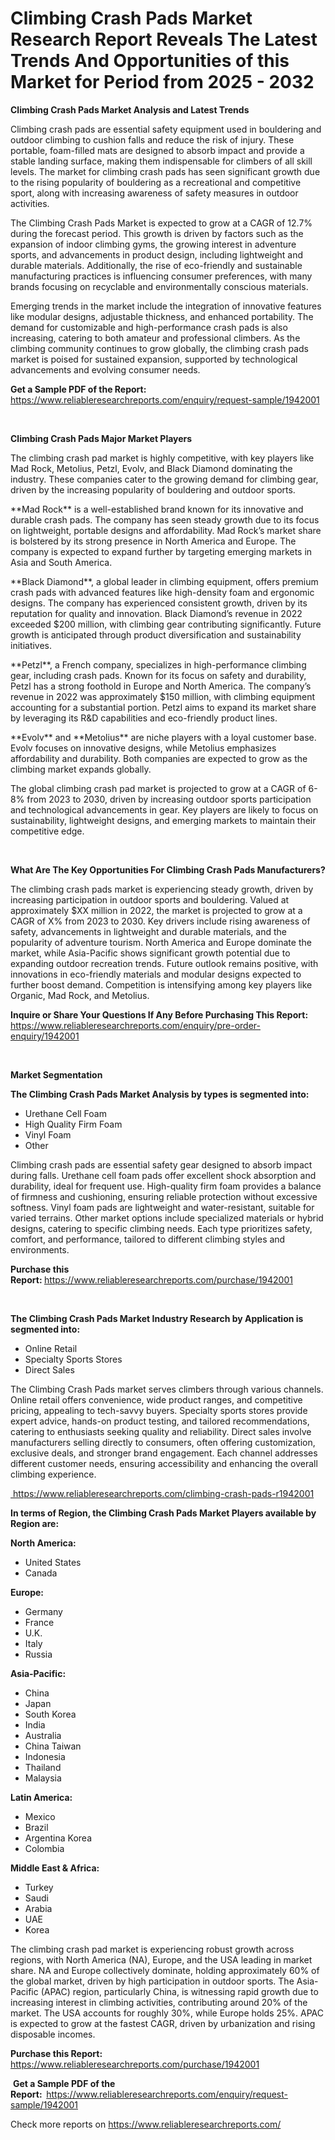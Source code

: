 <p><h1>Climbing Crash Pads Market Research Report Reveals The Latest Trends And Opportunities of this Market for Period from 2025 - 2032</h1></p><p><strong>Climbing Crash Pads Market Analysis and Latest Trends</strong></p>
<p><p>Climbing crash pads are essential safety equipment used in bouldering and outdoor climbing to cushion falls and reduce the risk of injury. These portable, foam-filled mats are designed to absorb impact and provide a stable landing surface, making them indispensable for climbers of all skill levels. The market for climbing crash pads has seen significant growth due to the rising popularity of bouldering as a recreational and competitive sport, along with increasing awareness of safety measures in outdoor activities.</p><p>The Climbing Crash Pads Market is expected to grow at a CAGR of 12.7% during the forecast period. This growth is driven by factors such as the expansion of indoor climbing gyms, the growing interest in adventure sports, and advancements in product design, including lightweight and durable materials. Additionally, the rise of eco-friendly and sustainable manufacturing practices is influencing consumer preferences, with many brands focusing on recyclable and environmentally conscious materials.</p><p>Emerging trends in the market include the integration of innovative features like modular designs, adjustable thickness, and enhanced portability. The demand for customizable and high-performance crash pads is also increasing, catering to both amateur and professional climbers. As the climbing community continues to grow globally, the climbing crash pads market is poised for sustained expansion, supported by technological advancements and evolving consumer needs.</p></p>
<p><strong>Get a Sample PDF of the Report:&nbsp;</strong> <a href="https://www.reliableresearchreports.com/enquiry/request-sample/1942001?utm_campaign=2179&utm_medium=2&utm_source=Github&utm_content=ia&utm_term=25012025&utm_id=climbing-crash-pads">https://www.reliableresearchreports.com/enquiry/request-sample/1942001</a></p>
<p>&nbsp;</p>
<p><strong>Climbing Crash Pads Major Market Players</strong></p>
<p><p>The climbing crash pad market is highly competitive, with key players like Mad Rock, Metolius, Petzl, Evolv, and Black Diamond dominating the industry. These companies cater to the growing demand for climbing gear, driven by the increasing popularity of bouldering and outdoor sports.</p><p>**Mad Rock** is a well-established brand known for its innovative and durable crash pads. The company has seen steady growth due to its focus on lightweight, portable designs and affordability. Mad Rock’s market share is bolstered by its strong presence in North America and Europe. The company is expected to expand further by targeting emerging markets in Asia and South America.</p><p>**Black Diamond**, a global leader in climbing equipment, offers premium crash pads with advanced features like high-density foam and ergonomic designs. The company has experienced consistent growth, driven by its reputation for quality and innovation. Black Diamond’s revenue in 2022 exceeded $200 million, with climbing gear contributing significantly. Future growth is anticipated through product diversification and sustainability initiatives.</p><p>**Petzl**, a French company, specializes in high-performance climbing gear, including crash pads. Known for its focus on safety and durability, Petzl has a strong foothold in Europe and North America. The company’s revenue in 2022 was approximately $150 million, with climbing equipment accounting for a substantial portion. Petzl aims to expand its market share by leveraging its R&D capabilities and eco-friendly product lines.</p><p>**Evolv** and **Metolius** are niche players with a loyal customer base. Evolv focuses on innovative designs, while Metolius emphasizes affordability and durability. Both companies are expected to grow as the climbing market expands globally.</p><p>The global climbing crash pad market is projected to grow at a CAGR of 6-8% from 2023 to 2030, driven by increasing outdoor sports participation and technological advancements in gear. Key players are likely to focus on sustainability, lightweight designs, and emerging markets to maintain their competitive edge.</p></p>
<p>&nbsp;</p>
<p><strong>What Are The Key Opportunities For Climbing Crash Pads Manufacturers?</strong></p>
<p><p>The climbing crash pads market is experiencing steady growth, driven by increasing participation in outdoor sports and bouldering. Valued at approximately $XX million in 2022, the market is projected to grow at a CAGR of X% from 2023 to 2030. Key drivers include rising awareness of safety, advancements in lightweight and durable materials, and the popularity of adventure tourism. North America and Europe dominate the market, while Asia-Pacific shows significant growth potential due to expanding outdoor recreation trends. Future outlook remains positive, with innovations in eco-friendly materials and modular designs expected to further boost demand. Competition is intensifying among key players like Organic, Mad Rock, and Metolius.</p></p>
<p><strong>Inquire or Share Your Questions If Any Before Purchasing This Report:</strong> <a href="https://www.reliableresearchreports.com/enquiry/pre-order-enquiry/1942001?utm_campaign=2179&utm_medium=2&utm_source=Github&utm_content=ia&utm_term=25012025&utm_id=climbing-crash-pads">https://www.reliableresearchreports.com/enquiry/pre-order-enquiry/1942001</a></p>
<p>&nbsp;</p>
<p><strong>Market Segmentation</strong></p>
<p><strong>The Climbing Crash Pads Market Analysis by types is segmented into:</strong></p>
<p><ul><li>Urethane Cell Foam</li><li>High Quality Firm Foam</li><li>Vinyl Foam</li><li>Other</li></ul></p>
<p><p>Climbing crash pads are essential safety gear designed to absorb impact during falls. Urethane cell foam pads offer excellent shock absorption and durability, ideal for frequent use. High-quality firm foam provides a balance of firmness and cushioning, ensuring reliable protection without excessive softness. Vinyl foam pads are lightweight and water-resistant, suitable for varied terrains. Other market options include specialized materials or hybrid designs, catering to specific climbing needs. Each type prioritizes safety, comfort, and performance, tailored to different climbing styles and environments.</p></p>
<p><strong>Purchase this Report:&nbsp;</strong><a href="https://www.reliableresearchreports.com/purchase/1942001?utm_campaign=2179&utm_medium=2&utm_source=Github&utm_content=ia&utm_term=25012025&utm_id=climbing-crash-pads">https://www.reliableresearchreports.com/purchase/1942001</a></p>
<p>&nbsp;</p>
<p><strong>The Climbing Crash Pads Market Industry Research by Application is segmented into:</strong></p>
<p><ul><li>Online Retail</li><li>Specialty Sports Stores</li><li>Direct Sales</li></ul></p>
<p><p>The Climbing Crash Pads market serves climbers through various channels. Online retail offers convenience, wide product ranges, and competitive pricing, appealing to tech-savvy buyers. Specialty sports stores provide expert advice, hands-on product testing, and tailored recommendations, catering to enthusiasts seeking quality and reliability. Direct sales involve manufacturers selling directly to consumers, often offering customization, exclusive deals, and stronger brand engagement. Each channel addresses different customer needs, ensuring accessibility and enhancing the overall climbing experience.</p></p>
<p><a href="https://www.reliableresearchreports.com/climbing-crash-pads-r1942001?utm_campaign=2179&utm_medium=2&utm_source=Github&utm_content=ia&utm_term=25012025&utm_id=climbing-crash-pads">&nbsp;https://www.reliableresearchreports.com/climbing-crash-pads-r1942001</a></p>
<p><strong>In terms of Region, the Climbing Crash Pads Market Players available by Region are:</strong></p>
<p>
    <p> <strong> North America: </strong>
        <ul>
            <li>United States</li>
            <li>Canada</li>
        </ul>
        </p> 
    <p> <strong> Europe: </strong>
        <ul>
            <li>Germany</li>
            <li>France</li>
            <li>U.K.</li>
            <li>Italy</li>
            <li>Russia</li>
        </ul>
        </p> 
    <p> <strong> Asia-Pacific: </strong>
        <ul>
            <li>China</li>
            <li>Japan</li>
            <li>South Korea</li>
            <li>India</li>
            <li>Australia</li>
            <li>China Taiwan</li>
            <li>Indonesia</li>
            <li>Thailand</li>
            <li>Malaysia</li>
        </ul>
        </p> 
    <p> <strong> Latin America: </strong>
        <ul>
            <li>Mexico</li>
            <li>Brazil</li>
            <li>Argentina Korea</li>
            <li>Colombia</li>
        </ul>
        </p> 
    <p> <strong> Middle East & Africa: </strong>
        <ul>
            <li>Turkey</li>
            <li>Saudi</li>
            <li>Arabia</li>
            <li>UAE</li>
            <li>Korea</li>
        </ul>
    </p>
    </p>
<p><p>The climbing crash pad market is experiencing robust growth across regions, with North America (NA), Europe, and the USA leading in market share. NA and Europe collectively dominate, holding approximately 60% of the global market, driven by high participation in outdoor sports. The Asia-Pacific (APAC) region, particularly China, is witnessing rapid growth due to increasing interest in climbing activities, contributing around 20% of the market. The USA accounts for roughly 30%, while Europe holds 25%. APAC is expected to grow at the fastest CAGR, driven by urbanization and rising disposable incomes.</p></p>
<p><strong>Purchase this Report: </strong><a href="https://www.reliableresearchreports.com/purchase/1942001?utm_campaign=2179&utm_medium=2&utm_source=Github&utm_content=ia&utm_term=25012025&utm_id=climbing-crash-pads">https://www.reliableresearchreports.com/purchase/1942001</a></p>
<p>&nbsp;<strong>Get a Sample PDF of the Report:&nbsp;&nbsp;</strong><a href="https://www.reliableresearchreports.com/enquiry/request-sample/1942001?utm_campaign=2179&utm_medium=2&utm_source=Github&utm_content=ia&utm_term=25012025&utm_id=climbing-crash-pads">https://www.reliableresearchreports.com/enquiry/request-sample/1942001</a></p>
<p><strong></strong></p>
<p>Check more reports on <a href="https://www.reliableresearchreports.com/?utm_campaign=2179&utm_medium=2&utm_source=Github&utm_content=ia&utm_term=25012025&utm_id=climbing-crash-pads">https://www.reliableresearchreports.com/</a></p>
